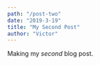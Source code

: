 ```yaml
---
path: "/post-two"
date: "2019-3-19"
title: "My Second Post"
author: "Victor"
---
```


Making my _second_ blog post.
